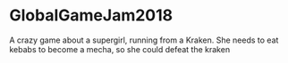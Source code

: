 # GlobalGameJam2018
A crazy game about a supergirl, running from a Kraken. She needs to eat kebabs to become a mecha, so she could defeat the kraken
